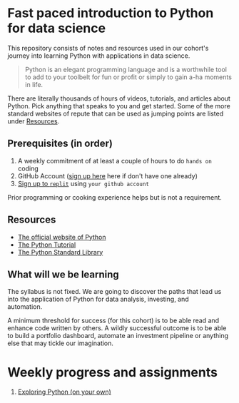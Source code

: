 # Fast paced introduction to Python for data science
This repository consists of notes and resources used in our cohort's journey
into learning Python with applications in data science. 

> Python is an elegant programming language and is a worthwhile tool to add 
> to your toolbelt for fun or profit or simply to gain a-ha moments in life.

There are literally thousands of hours of videos, tutorials, and articles
about Python. Pick anything that speaks to you and get started. Some of the
more standard websites of repute that can be used as jumping points are
listed under [Resources](#Resources).


## Prerequisites (in order)
1. A weekly commitment of at least a couple of hours to do `hands on` coding
2. GitHub Account ([sign up here](https://github.com/signup) here if don't have one already)
3. [Sign up to `replit`](https://replit.com/signup) using `your github account`

Prior programming or cooking experience helps but is not a requirement.

## Resources
- [The official website of Python](https://www.python.org/)
- [The Python Tutorial](https://docs.python.org/3/tutorial/index.html)
- [The Python Standard Library](https://docs.python.org/3.10/library/index.html)

## What will we be learning
The syllabus is not fixed. We are going to discover the paths that lead 
us into the application of Python for data analysis, investing, and  
automation. 

A minimum threshold for success (for this cohort) is to be able read and 
enhance code written by others. A wildly successful outcome is to be able
to build a portfolio dashboard, automate an investment pipeline or anything 
else that may tickle our imagination.

# Weekly progress and assignments
1. [Exploring Python \(on your own\)](week-01/01-exploring-python.md)
